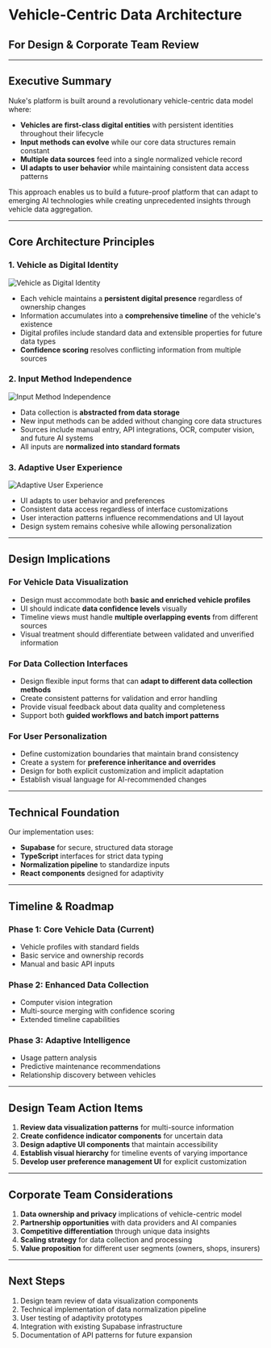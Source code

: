 # Vehicle-Centric Data Architecture
## For Design & Corporate Team Review

---

## Executive Summary

Nuke's platform is built around a revolutionary vehicle-centric data model where:

- **Vehicles are first-class digital entities** with persistent identities throughout their lifecycle
- **Input methods can evolve** while our core data structures remain constant
- **Multiple data sources** feed into a single normalized vehicle record
- **UI adapts to user behavior** while maintaining consistent data access patterns

This approach enables us to build a future-proof platform that can adapt to emerging AI technologies while creating unprecedented insights through vehicle data aggregation.

---

## Core Architecture Principles

### 1. Vehicle as Digital Identity

![Vehicle as Digital Identity](https://via.placeholder.com/800x400.png?text=Vehicle+as+Digital+Identity)

- Each vehicle maintains a **persistent digital presence** regardless of ownership changes
- Information accumulates into a **comprehensive timeline** of the vehicle's existence
- Digital profiles include standard data and extensible properties for future data types
- **Confidence scoring** resolves conflicting information from multiple sources

### 2. Input Method Independence

![Input Method Independence](https://via.placeholder.com/800x400.png?text=Input+Method+Independence)

- Data collection is **abstracted from data storage**
- New input methods can be added without changing core data structures
- Sources include manual entry, API integrations, OCR, computer vision, and future AI systems
- All inputs are **normalized into standard formats**

### 3. Adaptive User Experience

![Adaptive User Experience](https://via.placeholder.com/800x400.png?text=Adaptive+User+Experience)

- UI adapts to user behavior and preferences
- Consistent data access regardless of interface customizations
- User interaction patterns influence recommendations and UI layout
- Design system remains cohesive while allowing personalization

---

## Design Implications

### For Vehicle Data Visualization

- Design must accommodate both **basic and enriched vehicle profiles**
- UI should indicate **data confidence levels** visually
- Timeline views must handle **multiple overlapping events** from different sources
- Visual treatment should differentiate between validated and unverified information

### For Data Collection Interfaces

- Design flexible input forms that can **adapt to different data collection methods**
- Create consistent patterns for validation and error handling
- Provide visual feedback about data quality and completeness
- Support both **guided workflows and batch import patterns**

### For User Personalization

- Define customization boundaries that maintain brand consistency
- Create a system for **preference inheritance and overrides**
- Design for both explicit customization and implicit adaptation
- Establish visual language for AI-recommended changes

---

## Technical Foundation

Our implementation uses:

- **Supabase** for secure, structured data storage
- **TypeScript** interfaces for strict data typing
- **Normalization pipeline** to standardize inputs
- **React components** designed for adaptivity

---

## Timeline & Roadmap

### Phase 1: Core Vehicle Data (Current)
- Vehicle profiles with standard fields
- Basic service and ownership records
- Manual and basic API inputs

### Phase 2: Enhanced Data Collection
- Computer vision integration
- Multi-source merging with confidence scoring
- Extended timeline capabilities

### Phase 3: Adaptive Intelligence
- Usage pattern analysis
- Predictive maintenance recommendations
- Relationship discovery between vehicles

---

## Design Team Action Items

1. **Review data visualization patterns** for multi-source information
2. **Create confidence indicator components** for uncertain data
3. **Design adaptive UI components** that maintain accessibility
4. **Establish visual hierarchy** for timeline events of varying importance
5. **Develop user preference management UI** for explicit customization

---

## Corporate Team Considerations

1. **Data ownership and privacy** implications of vehicle-centric model
2. **Partnership opportunities** with data providers and AI companies
3. **Competitive differentiation** through unique data insights
4. **Scaling strategy** for data collection and processing
5. **Value proposition** for different user segments (owners, shops, insurers)

---

## Next Steps

1. Design team review of data visualization components
2. Technical implementation of data normalization pipeline
3. User testing of adaptivity prototypes
4. Integration with existing Supabase infrastructure
5. Documentation of API patterns for future expansion
